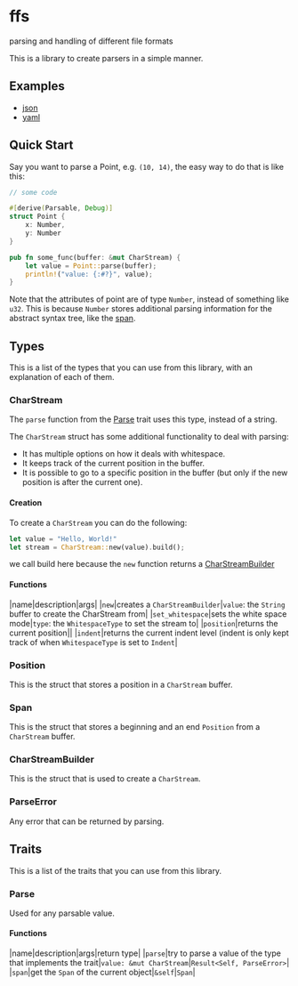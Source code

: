 # ffs
parsing and handling of different file formats

This is a library to create parsers in a simple manner.

## Examples
- [json](examples/json/main.rs)
- [yaml](examples/yaml/main.rs)

## Quick Start
Say you want to parse a Point, e.g. `(10, 14)`, the easy way to do that is like this:
```rs
// some code

#[derive(Parsable, Debug)]
struct Point {
	x: Number,
	y: Number
}

pub fn some_func(buffer: &mut CharStream) {
	let value = Point::parse(buffer);
	println!("value: {:#?}", value);
}
```

Note that the attributes of point are of type `Number`, instead of something like `u32`. This is because `Number` stores additional parsing information for the abstract syntax tree, like the [span](#Span).

## Types
This is a list of the types that you can use from this library, with an explanation of each of them.
### CharStream
The `parse` function from the [Parse](#Parse) trait uses this type, instead of a string.

The `CharStream` struct has some additional functionality to deal with parsing:
- It has multiple options on how it deals with whitespace.
- It keeps track of the current position in the buffer.
- It is possible to go to a specific position in the buffer (but only if the new position is after the current one).

#### Creation
To create a `CharStream` you can do the following:
```rs
let value = "Hello, World!"
let stream = CharStream::new(value).build();
```

we call build here because the `new` function returns a [CharStreamBuilder](#CharStreamBuilder)

#### Functions
|name|description|args|
|`new`|creates a `CharStreamBuilder`|`value`: the `String` buffer to create the CharStream from|
|`set_whitespace`|sets the white space mode|`type`: the `WhitespaceType` to set the stream to|
|`position`|returns the current position||
|`indent`|returns the current indent level (indent is only kept track of when `WhitespaceType` is set to `Indent`|
### Position
This is the struct that stores a position in a `CharStream` buffer.
### Span
This is the struct that stores a beginning and an end `Position` from a `CharStream` buffer.
### CharStreamBuilder
This is the struct that is used to create a `CharStream`.
### ParseError
Any error that can be returned by parsing.

## Traits
This is a list of the traits that you can use from this library.
### Parse
Used for any parsable value.
#### Functions
|name|description|args|return type|
|`parse`|try to parse a value of the type that implements the trait|`value: &mut CharStream`|`Result<Self, ParseError>`|
|`span`|get the `Span` of the current object|`&self`|`Span`|
